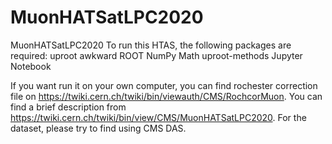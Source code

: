 # MuonHATSatLPC2020
MuonHATSatLPC2020
To run this HTAS, the following packages are required:
uproot
awkward
ROOT
NumPy
Math
uproot-methods
Jupyter Notebook

If you want run it on your own computer, you can find rochester correction file on https://twiki.cern.ch/twiki/bin/viewauth/CMS/RochcorMuon.
You can find a brief description from https://twiki.cern.ch/twiki/bin/view/CMS/MuonHATSatLPC2020.
For the dataset, please try to find using CMS DAS.
